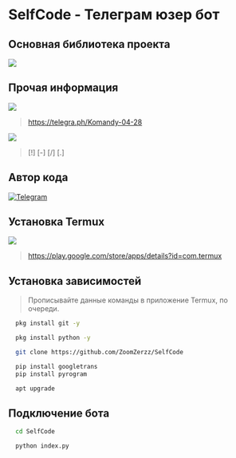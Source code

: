 # SelfCode - Телеграм юзер бот

## Основная библиотека проекта

<img src="https://img.shields.io/badge/pyrogram-blue?style=for-the-badge&logo=Python&logoColor=white" />

## Прочая информация

<img src="https://img.shields.io/badge/Команды-gray?style=for-the-badge&logo=HelpDesk&logoColor=white"/> 

> https://telegra.ph/Komandy-04-28

<img src="https://img.shields.io/badge/Префиксы-gray?style=for-the-badge&logo=HelpScout&logoColor=white"/> 

> [!] [-] [/] [.]

## Автор кода

[![Telegram](https://img.shields.io/badge/-Telegram-blue?style=for-the-badge&logo=telegram&logoColor=white)](https://t.me/javaintrger)

## Установка Termux

<img src="https://img.shields.io/badge/GooglePlay-white?style=for-the-badge&logo=GooglePlay&logoColor=black"/>

> https://play.google.com/store/apps/details?id=com.termux 

## Установка зависимостей

> Прописывайте данные команды в приложение Termux, по очереди.

```bash
  pkg install git -y 
```

```bash
  pkg install python -y 
```
```bash
  git clone https://github.com/ZoomZerzz/SelfCode
```
```bash
  pip install googletrans
  pip install pyrogram
```

```bash
  apt upgrade
```

## Подключение бота

```bash
  cd SelfCode
```
```bash
  python index.py
```
